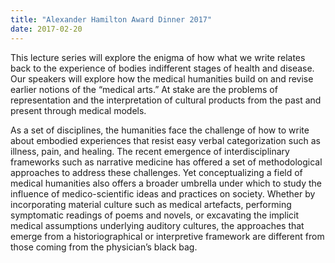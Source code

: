 ```yaml
---
title: "Alexander Hamilton Award Dinner 2017"
date: 2017-02-20
---
```


This lecture series will explore the enigma of how what we write relates back to the experience of bodies indifferent stages of health and disease. Our speakers will explore how the medical humanities build on and revise earlier notions of the “medical arts.” At stake are the problems of representation and the interpretation of cultural products from the past and present through medical models.

As a set of disciplines, the humanities face the challenge of how to write about embodied experiences that resist easy verbal categorization such as illness, pain, and healing. The recent emergence of interdisciplinary frameworks such as narrative medicine has offered a set of methodological approaches to address these challenges. Yet conceptualizing a field of medical humanities also offers a broader umbrella under which to study the influence of medico-scientific ideas and practices on society.  Whether by incorporating material culture such as medical artefacts, performing symptomatic readings of poems and novels, or excavating the implicit medical assumptions underlying auditory cultures, the approaches that emerge from a historiographical or interpretive framework are different from those coming from the physician’s black bag.
